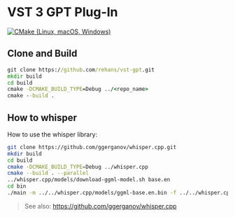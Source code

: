 # VST 3 GPT Plug-In
[![CMake (Linux, macOS, Windows)](https://github.com/rehans/vst-gpt/actions/workflows/cmake.yml/badge.svg)](https://github.com/rehans/vst-gpt/actions/workflows/cmake.yml)

## Clone and Build

```cmd
git clone https://github.com/rehans/vst-gpt.git
mkdir build
cd build
cmake -DCMAKE_BUILD_TYPE=Debug ../<repo_name>
cmake --build .
```

## How to whisper

How to use the whisper library:

```sh
git clone https://github.com/ggerganov/whisper.cpp.git
mkdir build
cd build
cmake -DCMAKE_BUILD_TYPE=Debug ../whisper.cpp
cmake --build . --parallel
../whisper.cpp/models/download-ggml-model.sh base.en
cd bin
./main -m ../../whisper.cpp/models/ggml-base.en.bin -f ../../whisper.cpp/samples/jfk.wav -ml 1
```

> See also: https://github.com/ggerganov/whisper.cpp